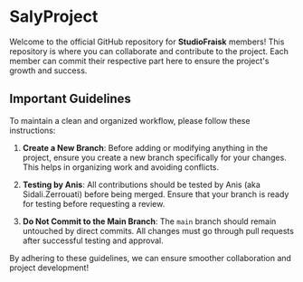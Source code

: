# SalyProject

Welcome to the official GitHub repository for **StudioFraisk** members! This repository is where you can collaborate and contribute to the project. Each member can commit their respective part here to ensure the project's growth and success.

## Important Guidelines

To maintain a clean and organized workflow, please follow these instructions:

1. **Create a New Branch**:
     Before adding or modifying anything in the project, ensure you create a new branch specifically for your changes. This helps in organizing work and avoiding conflicts.
   
2. **Testing by Anis**:
     All contributions should be tested by Anis (aka Sidali.Zerrouati) before being merged. Ensure that your branch is ready for testing before requesting a review.

3. **Do Not Commit to the Main Branch**:
     The `main` branch should remain untouched by direct commits. All changes must go through pull requests after successful testing and approval.

By adhering to these guidelines, we can ensure smoother collaboration and project development!


